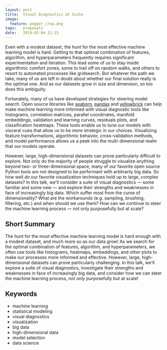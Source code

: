 ```yaml
---
layout: post
title:  Visual Diagnostics at Scale
image:
  feature: pepper_crop.png
tags:   proposals
date:   2019-02-04 11:15
---
```


Even with a modest dataset, the hunt for the most effective machine learning model is hard. Getting to that optimal combination of features, algorithm, and hyperparameters frequently requires significant experimentation and iteration. This lead some of us to stay inside algorithmic comfort zones, some to trail off on random walks, and others to resort to automated processes like gridsearch. But whatever the path we take, many of us are left in doubt about whether our final solution really is the optimal one. And as our datasets grow in size and dimension, so too does this ambiguity.

Fortunately, many of us have developed strategies for steering model search. Open source libraries like [seaborn](https://seaborn.pydata.org/), [pandas](https://pandas.pydata.org/) and [yellowbrick](https://www.scikit-yb.org/en/latest/) can help make machine learning more informed with visual diagnostic tools like histograms, correlation matrices, parallel coordinates, manifold embeddings, validation and learning curves, residuals plots, and classification heatmaps. These tools enable us to tune our models with visceral cues that allow us to be more strategic in our choices. Visualizing feature transformations, algorithmic behavior, cross-validation methods, and model performance allows us a peek into the multi-dimensional realm that our models operate. 

However, large, high-dimensional datasets can prove particularly difficult to explore. Not only do the majority of people struggle to visualize anything beyond two- or three-dimensional space, many of our favorite open source Python tools are not designed to be performant with arbitrarily big data. So how well *do* our favorite visualization techniques hold up to large, complex datasets? In this talk, we'll consider a suite of visual diagnostics &mdash; some familiar and some new &mdash; and explore their strengths and weaknesses in face of increasingly big data. Which suffer most from the curse of dimensionality? What are the workarounds (e.g. sampling, brushing, filtering, etc.) and when should we use them? How can we continue to steer the machine learning process &mdash; not only purposefully but at scale?


## Short Summary

The hunt for the most effective machine learning model is hard enough with a modest dataset, and much more so as our data grow! As we search for the optimal combination of features, algorithm, and hyperparameters, we often use tools like histograms, heatmaps, embeddings, and other plots to make our processes more informed and effective. However, large, high-dimensional datasets can prove particularly challenging. In this talk, we'll explore a suite of visual diagnostics, investigate their strengths and weaknesses in face of increasingly big data, and consider how we can steer the machine learning process, not only purposefully but at scale!


## Keywords

- machine learning
- statistical modeling
- visual diagnostics
- visualization
- big data
- high-dimensional data
- model selection
- data science